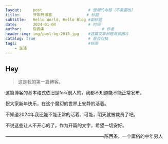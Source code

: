 ```yaml
---
layout:     post   				    # 使用的布局（不需要改）
title:      开年开博客 				# 标题 
subtitle:   Hello World, Hello Blog #副标题
date:       2024-01-04 				# 时间
author:     陈西条 						# 作者
header-img: img/post-bg-2015.jpg 	#这篇文章标题背景图片
catalog: true 						# 是否归档
tags:								#标签
    - 生活
---
```


## Hey

>这是我的第一篇博客。

这篇博客的基本格式依旧是fork别人的，我都不知道能不能正常发布。  

祝大家新年快乐，在这个魔幻的世界上安静的活着。  

不知道2024年我还能不能正常的活着。可能，明天就被裁员了吧。  

不说这些让人不开心的了。作为开篇的文字，希望一切安好。  

——————————————————————陈西条，一个庸俗的中年男人  
